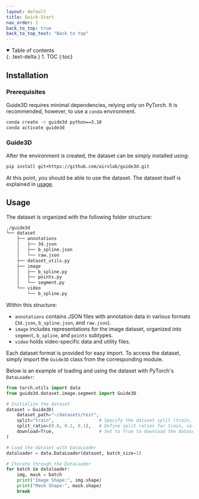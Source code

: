 ```yaml
---
layout: default
title: Quick-Start
nav_order: 2
back_to_top: true
back_to_top_text: "Back to top"
---
```


<details open markdown="block">
  <summary>
    Table of contents
  </summary>
  {: .text-delta }
1. TOC
{:toc}
</details>

## Installation

### Prerequisites

Guide3D requires minimal dependencies, relying only on PyTorch. It is
recommended, however, to use a `conda` environment.

```bash
conda create -n guide3d python==3.10
conda activate guide3d
```

### Guide3D

After the environment is created, the dataset can be simply installed using:

```bash
pip install git+https://github.com/airvlab/guide3d.git
```

At this point, you should be able to use the dataset. The dataset itself is
explained in [usage](https://github.com/airvlab/guide3d/usage).

## Usage

The dataset is organized with the following folder structure:

```bash
./guide3d
└── dataset
    ├── annotations
    │   ├── 3d.json
    │   ├── b_spline.json
    │   └── raw.json
    ├── dataset_utils.py
    ├── image
    │   ├── b_spline.py
    │   ├── points.py
    │   └── segment.py
    └── video
        └── b_spline.py
```

Within this structure:

- `annotations` contains JSON files with annotation data in various formats (`3d.json`, `b_spline.json`, and `raw.json`).
- `image` includes representations for the image dataset, organized into `segment`, `b_spline`, and `points` subtypes.
- `video` holds video-specific data and utility files.

Each dataset format is provided for easy import. To access the dataset, simply import the `Guide3D` class from the corresponding module.

Below is an example of loading and using the dataset with PyTorch's `DataLoader`:

```python
from torch.utils import data
from guide3d.dataset.image.segment import Guide3D

# Initialize the dataset
dataset = Guide3D(
    dataset_path="~/datasets/test",
    split="train",                 # Specify the dataset split (train, val, test)
    split_ratio=(0.8, 0.1, 0.1),   # Define split ratios for train, val, and test
    download=True,                 # Set to True to download the dataset if not available locally
)

# Load the dataset with DataLoader
dataloader = data.DataLoader(dataset, batch_size=1)

# Iterate through the DataLoader
for batch in dataloader:
    img, mask = batch
    print("Image Shape:", img.shape)
    print("Mask Shape:", mask.shape)
    break
```
